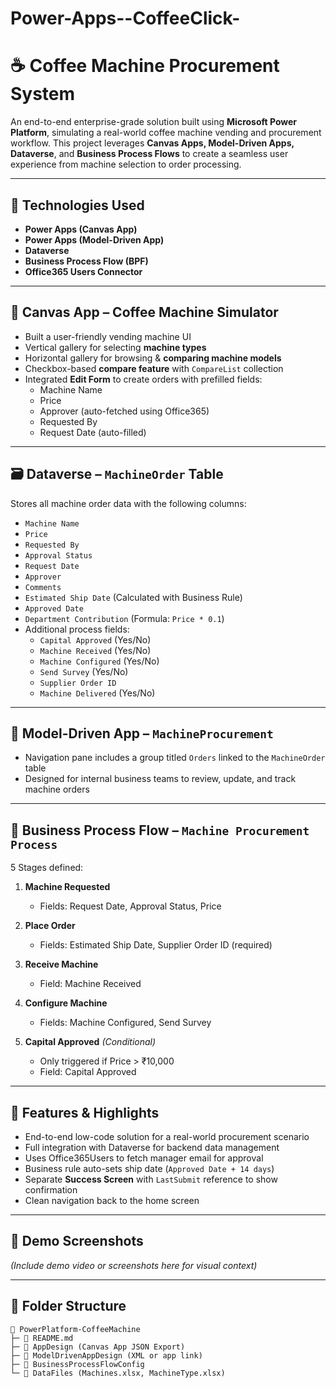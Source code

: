 # Power-Apps--CoffeeClick-

# ☕ Coffee Machine Procurement System

An end-to-end enterprise-grade solution built using **Microsoft Power Platform**, simulating a real-world coffee machine vending and procurement workflow. This project leverages **Canvas Apps, Model-Driven Apps, Dataverse**, and **Business Process Flows** to create a seamless user experience from machine selection to order processing.

---

## 🔧 Technologies Used
- **Power Apps (Canvas App)**
- **Power Apps (Model-Driven App)**
- **Dataverse**
- **Business Process Flow (BPF)**
- **Office365 Users Connector**

---

## 📱 Canvas App – Coffee Machine Simulator

- Built a user-friendly vending machine UI
- Vertical gallery for selecting **machine types**
- Horizontal gallery for browsing & **comparing machine models**
- Checkbox-based **compare feature** with `CompareList` collection
- Integrated **Edit Form** to create orders with prefilled fields:
  - Machine Name
  - Price
  - Approver (auto-fetched using Office365)
  - Requested By
  - Request Date (auto-filled)

---

## 🗃️ Dataverse – `MachineOrder` Table

Stores all machine order data with the following columns:
- `Machine Name`
- `Price`
- `Requested By`
- `Approval Status`
- `Request Date`
- `Approver`
- `Comments`
- `Estimated Ship Date` (Calculated with Business Rule)
- `Approved Date`
- `Department Contribution` (Formula: `Price * 0.1`)
- Additional process fields:
  - `Capital Approved` (Yes/No)
  - `Machine Received` (Yes/No)
  - `Machine Configured` (Yes/No)
  - `Send Survey` (Yes/No)
  - `Supplier Order ID`
  - `Machine Delivered` (Yes/No)

---

## 🧭 Model-Driven App – `MachineProcurement`

- Navigation pane includes a group titled `Orders` linked to the `MachineOrder` table
- Designed for internal business teams to review, update, and track machine orders

---

## 🔁 Business Process Flow – `Machine Procurement Process`

5 Stages defined:
1. **Machine Requested**  
   - Fields: Request Date, Approval Status, Price

2. **Place Order**  
   - Fields: Estimated Ship Date, Supplier Order ID (required)

3. **Receive Machine**  
   - Field: Machine Received

4. **Configure Machine**
   - Fields: Machine Configured, Send Survey

5. **Capital Approved** *(Conditional)*  
   - Only triggered if Price > ₹10,000  
   - Field: Capital Approved

---

## 🚀 Features & Highlights
- End-to-end low-code solution for a real-world procurement scenario
- Full integration with Dataverse for backend data management
- Uses Office365Users to fetch manager email for approval
- Business rule auto-sets ship date (`Approved Date + 14 days`)
- Separate **Success Screen** with `LastSubmit` reference to show confirmation
- Clean navigation back to the home screen

---

## 📸 Demo Screenshots

_(Include demo video or screenshots here for visual context)_

---

## 📂 Folder Structure

```plaintext
📁 PowerPlatform-CoffeeMachine
├─ 📄 README.md
├─ 📄 AppDesign (Canvas App JSON Export)
├─ 📄 ModelDrivenAppDesign (XML or app link)
├─ 📄 BusinessProcessFlowConfig
└─ 📄 DataFiles (Machines.xlsx, MachineType.xlsx)
